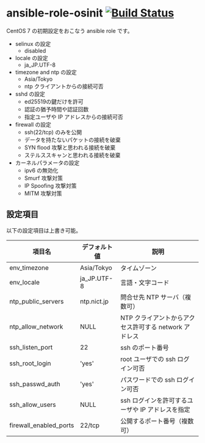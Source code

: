# ansible-role-osinit [![Build Status](https://travis-ci.org/izumimatsuo/ansible-role-osinit.svg?branch=master)](https://travis-ci.org/izumimatsuo/ansible-role-osinit)

CentOS 7 の初期設定をおこなう ansible role です。

* selinux の設定
  * disabled
* locale の設定
  * ja_JP.UTF-8
* timezone and ntp の設定
  * Asia/Tokyo
  * ntp クライアントからの接続可否
* sshd の設定
  * ed25519の鍵だけを許可
  * 認証の猶予時間や認証回数
  * 指定ユーザや IP アドレスからの接続可否
* firewall の設定
  * ssh(22/tcp) のみを公開
  * データを持たないパケットの接続を破棄
  * SYN flood 攻撃と思われる接続を破棄
  * ステルススキャンと思われる接続を破棄
* カーネルパラメータの設定
  * ipv6 の無効化
  * Smurf 攻撃対策
  * IP Spoofing 攻撃対策
  * MITM 攻撃対策

## 設定項目

以下の設定項目は上書き可能。

項目名                |デフォルト値|説明
----------------------|------------|-----------------------------------------------------
env_timezone          |Asia/Tokyo  |タイムゾーン
env_locale            |ja_JP.UTF-8 |言語・文字コード
ntp_public_servers    |ntp.nict.jp |問合せ先 NTP サーバ（複数可）
ntp_allow_network     |NULL        |NTP クライアントからアクセス許可する network アドレス
ssh_listen_port       |22          |ssh のポート番号
ssh_root_login        |'yes'       |root ユーザでの ssh ログイン可否
ssh_passwd_auth       |'yes'       |パスワードでの ssh ログイン可否
ssh_allow_users       |NULL        |ssh ログインを許可するユーザや IP アドレスを指定
firewall_enabled_ports|22/tcp      |公開するポート番号（複数可）
